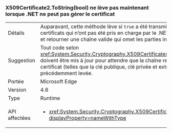 ### <a name="x509certificate2tostringbool-does-not-throw-now-when-net-cannot-handle-the-certificate"></a>X509Certificate2.ToString(bool) ne lève pas maintenant lorsque .NET ne peut pas gérer le certificat

|   |   |
|---|---|
|Détails|Auparavant, cette méthode lève si <code>true</code> a été transmise pour le paramètre verbose et a installé les certificats qui n’ont pas été pris en charge par le .NET Framework. À présent, la méthode réussissent et retourner une chaîne valide qui omet les parties inaccessibles du certificat.|
|Suggestion|Tout code selon <xref:System.Security.Cryptography.X509Certificates.X509Certificate2.ToString(System.Boolean)> doivent être mis à jour pour attendre que la chaîne retournée peut exclure certaines données de certificat (telles que la clé publique, clé privée et extensions) dans certains cas dans lequel l’API aurait précédemment levée.|
|Portée|Microsoft Edge|
|Version|4.6|
|Type|Runtime|
|API affectées|<ul><li><xref:System.Security.Cryptography.X509Certificates.X509Certificate2.ToString(System.Boolean)?displayProperty=nameWithType></li></ul>|

